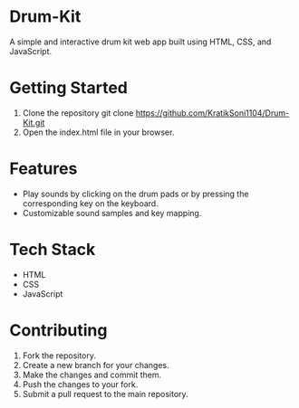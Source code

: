 # Drum-Kit

A simple and interactive drum kit web app built using HTML, CSS, and JavaScript.

# Getting Started
1. Clone the repository git clone https://github.com/KratikSoni1104/Drum-Kit.git
2. Open the index.html file in your browser.

# Features

- Play sounds by clicking on the drum pads or by pressing the corresponding key on the keyboard.
- Customizable sound samples and key mapping.

# Tech Stack

- HTML
- CSS
- JavaScript

# Contributing

1. Fork the repository.
2. Create a new branch for your changes.
3. Make the changes and commit them.
4. Push the changes to your fork.
5. Submit a pull request to the main repository.
